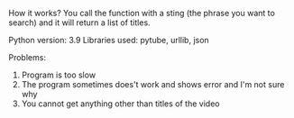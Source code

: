 How it works?
You call the function with a sting (the phrase you want to search) and it will return a list of titles.

Python version: 3.9
Libraries used: pytube, urllib, json

Problems:
1. Program is too slow
2. The program sometimes does't work and shows error and I'm not sure why
3. You cannot get anything other than titles of the video
